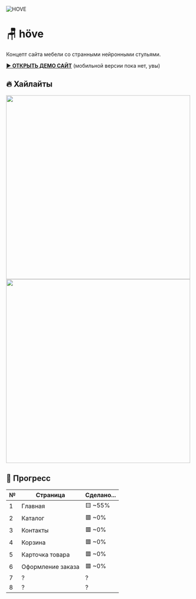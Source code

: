 ![HOVE](https://github.com/user-attachments/assets/70b26f3c-5b5e-4148-b7b2-af7124d84fc2)

<h1>🪑 höve</h1>
Концепт сайта мебели со странными нейронными стульями.

>

**[▶ ОТКРЫТЬ ДЕМО САЙТ](https://overkid.github.io/ProjectWEB/)** (мобильной версии пока нет, увы)

<h2>🔥 Хайлайты</h2>

<img src='https://github.com/user-attachments/assets/4db07569-620e-4d14-ac64-648aa338b02b' width='500'>
<br>
<img src='https://github.com/user-attachments/assets/d8c0396c-b7cd-4558-90c3-934af86683cf' width='500'>

<h2>🚀 Прогресс</h2>

| №   | Страница          | Cделано... |
| --- | ----------------- | -------- |
| 1   | Главная           | 🟨 ~55%  |
| 2   | Каталог           | 🟥 ~0%   |
| 3   | Контакты          | 🟥 ~0%   |
| 4   | Корзина           | 🟥 ~0%   |
| 5   | Карточка товара   | 🟥 ~0%   |
| 6   | Оформление заказа | 🟥 ~0%   |
| 7   | ?                 | ?        |
| 8   | ?                 | ?        |
